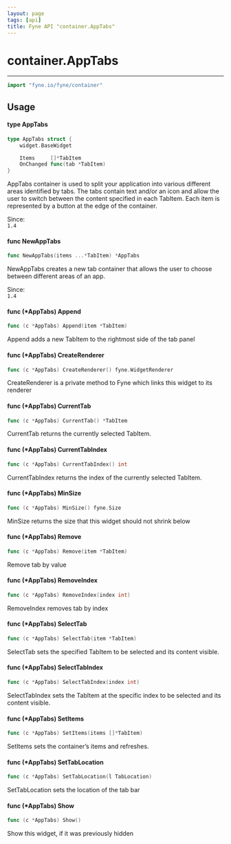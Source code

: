 ```yaml
---
layout: page
tags: [api]
title: Fyne API "container.AppTabs"
---
```


# container.AppTabs
---
```go
import "fyne.io/fyne/container"
```

## Usage

#### type AppTabs

```go
type AppTabs struct {
	widget.BaseWidget

	Items     []*TabItem
	OnChanged func(tab *TabItem)
}
```

AppTabs container is used to split your application into various different areas identified by tabs. The tabs contain text and/or an icon and allow the user to switch between the content specified in each TabItem. Each item is represented by a button at the edge of the container.


<div class="since">Since: <code>
1.4</code></div>

#### func  NewAppTabs

```go
func NewAppTabs(items ...*TabItem) *AppTabs
```
NewAppTabs creates a new tab container that allows the user to choose between different areas of an app.


<div class="since">Since: <code>
1.4</code></div>

#### func (*AppTabs) Append

```go
func (c *AppTabs) Append(item *TabItem)
```
Append adds a new TabItem to the rightmost side of the tab panel

#### func (*AppTabs) CreateRenderer

```go
func (c *AppTabs) CreateRenderer() fyne.WidgetRenderer
```
CreateRenderer is a private method to Fyne which links this widget to its renderer

#### func (*AppTabs) CurrentTab

```go
func (c *AppTabs) CurrentTab() *TabItem
```
CurrentTab returns the currently selected TabItem.

#### func (*AppTabs) CurrentTabIndex

```go
func (c *AppTabs) CurrentTabIndex() int
```
CurrentTabIndex returns the index of the currently selected TabItem.

#### func (*AppTabs) MinSize

```go
func (c *AppTabs) MinSize() fyne.Size
```
MinSize returns the size that this widget should not shrink below

#### func (*AppTabs) Remove

```go
func (c *AppTabs) Remove(item *TabItem)
```
Remove tab by value

#### func (*AppTabs) RemoveIndex

```go
func (c *AppTabs) RemoveIndex(index int)
```
RemoveIndex removes tab by index

#### func (*AppTabs) SelectTab

```go
func (c *AppTabs) SelectTab(item *TabItem)
```
SelectTab sets the specified TabItem to be selected and its content visible.

#### func (*AppTabs) SelectTabIndex

```go
func (c *AppTabs) SelectTabIndex(index int)
```
SelectTabIndex sets the TabItem at the specific index to be selected and its content visible.

#### func (*AppTabs) SetItems

```go
func (c *AppTabs) SetItems(items []*TabItem)
```
SetItems sets the container’s items and refreshes.

#### func (*AppTabs) SetTabLocation

```go
func (c *AppTabs) SetTabLocation(l TabLocation)
```
SetTabLocation sets the location of the tab bar

#### func (*AppTabs) Show

```go
func (c *AppTabs) Show()
```
Show this widget, if it was previously hidden
